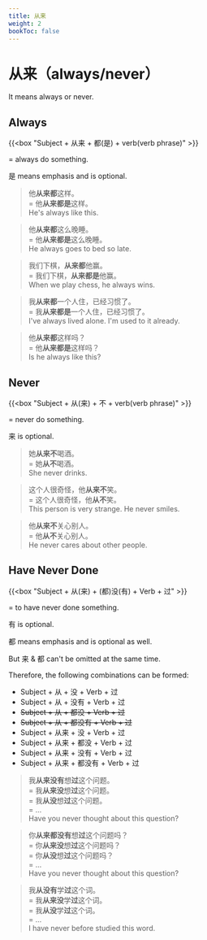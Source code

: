 ```yaml
---
title: 从来
weight: 2
bookToc: false
---
```


# 从来（always/never）

It means always or never.

## Always

{{<box "Subject + 从来 + 都(是) + verb(verb phrase)" >}}

= always do something.

是 means emphasis and is optional.

> 他**从来都**这样。  
= 他**从来都是**这样。  
He's always like this.

> 他**从来都**这么晚睡。  
= 他**从来都是**这么晚睡。  
He always goes to bed so late.

> 我们下棋，**从来都**他赢。  
= 我们下棋，**从来都是**他赢。  
When we play chess, he always wins.

> 我**从来都**一个人住，已经习惯了。  
= 我**从来都是**一个人住，已经习惯了。  
I've always lived alone. I'm used to it already.

> 他**从来都**这样吗？  
= 他**从来都是**这样吗？  
Is he always like this?

## Never

{{<box "Subject + 从(来) + 不 + verb(verb phrase)" >}}

= never do something.

来 is optional.

> 她**从来不**喝酒。  
= 她**从不**喝酒。  
She never drinks.

> 这个人很奇怪，他**从来不**笑。  
= 这个人很奇怪，他**从不**笑。  
This person is very strange. He never smiles.

> 他**从来不**关心别人。  
= 他**从不**关心别人。  
He never cares about other people.

## Have Never Done

{{<box "Subject + 从(来) + (都)没(有) + Verb + 过" >}}

= to have never done something.

有 is optional.

都 means emphasis and is optional as well.

But 来 & 都 can't be omitted at the same time.

Therefore, the following combinations can be formed:

- Subject + 从 + 没 + Verb + 过
- Subject + 从 + 没有 + Verb + 过
- ~~Subject + 从 + 都没 + Verb + 过~~
- ~~Subject + 从 + 都没有 + Verb + 过~~
- Subject + 从来 + 没 + Verb + 过
- Subject + 从来 + 都没 + Verb + 过
- Subject + 从来 + 没有 + Verb + 过
- Subject + 从来 + 都没有 + Verb + 过

> 我**从来没有**想**过**这个问题。  
= 我**从来没**想**过**这个问题。  
= 我**从没**想**过**这个问题。  
= ...  
Have you never thought about this question?

> 你**从来都没有**想**过**这个问题吗？  
= 你**从来没**想**过**这个问题吗？  
= 你**从没**想**过**这个问题吗？  
= ...  
Have you never thought about this question? 

> 我**从没有**学**过**这个词。  
= 我**从来没**学**过**这个词。  
= 我**从没**学**过**这个词。  
= ...  
I have never before studied this word.